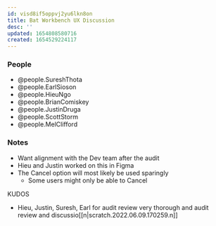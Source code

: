 ```yaml
---
id: visd8if5oppvj2yu6lkn8on
title: Bat Workbench UX Discussion
desc: ''
updated: 1654808580716
created: 1654529224117
---
```


### People

- @people.SureshThota
- @people.EarlSioson
- @people.HieuNgo
- @people.BrianComiskey
- @people.JustinDruga
- @people.ScottStorm
- @people.MelClifford

### Notes

- Want alignment with the Dev team after the audit  
- Hieu and Justin worked on this in Figma
- The Cancel option will most likely be used sparingly
  - Some users might only be able to Cancel

KUDOS  

- Hieu, Justin, Suresh, Earl for audit review very thorough and audit review and discussio[[n|scratch.2022.06.09.170259.n]]
